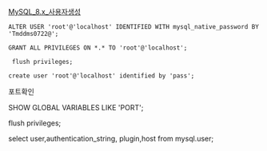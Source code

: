 [MySQL_8.x_사용자생성](https://myborn.tistory.com/12)


```
ALTER USER 'root'@'localhost' IDENTIFIED WITH mysql_native_password BY 'Tmddms0722@';

GRANT ALL PRIVILEGES ON *.* TO 'root'@'localhost'; 

 flush privileges;

create user 'root'@'localhost' identified by 'pass'; 
```

포트확인

 SHOW GLOBAL VARIABLES LIKE 'PORT';

 flush privileges;

 select user,authentication_string, plugin,host from mysql.user;